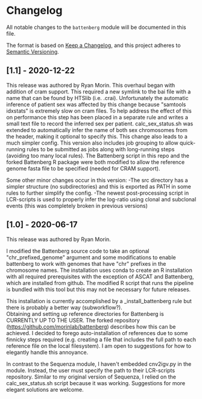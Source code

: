 # Changelog

All notable changes to the `battenberg` module will be documented in this file.

The format is based on [Keep a Changelog](https://keepachangelog.com/en/1.0.0/),
and this project adheres to [Semantic Versioning](https://semver.org/spec/v2.0.0.html).


## [1.1] - 2020-12-22

This release was authored by Ryan Morin.
This overhaul began with addition of cram support. This required a new symlink to the bai file with a name that can be found by HTSlib (i.e. .crai). Unfortunately the automatic inference of patient sex was affected by this change because "samtools idxstats" is extremely slow on cram files. To help address the effect of this on performance this step has been placed in a separate rule and writes a small text file to record the inferred sex per patient. calc_sex_status.sh was extended to automatically infer the name of both sex chromosomes from the header, making it optional to specify this. This change also leads to a much simpler config. This version also includes job grouping to allow quick-running rules to be submitted as jobs along with long-running steps (avoiding too many local rules). The Battenberg script in this repo and the forked Battenberg R package were both modified to allow the reference genome fasta file to be specified (needed for CRAM support).

Some other minor changes occur in this version:
-The src directory has a simpler structure (no subdirectories) and this is exported as PATH in some rules to further simplify the config. 
-The newest post-processing script in LCR-scripts is used to properly infer the log-ratio using clonal and subclonal events (this was completely broken in previous versions)

## [1.0] - 2020-06-17

This release was authored by Ryan Morin.

I modified the Battenberg source code to take an optional "chr_prefixed_genome" argument and some modifications to enable battenberg to work with genomes that have "chr" prefixes in the chromosome names. The installation uses conda to create an R installation with all required prerequisites with the exception of ASCAT and Battenberg, which are installed from github. The modified R script that runs the pipeline is bundled with this tool but this may not be necessary for future releases. 

This installation is currently accomplished by a _install_battenberg rule but there is probably a better way (subworkflow?).  
Obtaining and setting up reference directories for Battenberg is CURRENTLY UP TO THE USER. The forked repository (https://github.com/morinlab/battenberg) describes how this can be achieved. I decided to forego auto-installation of references due to some finnicky steps required (e.g. creating a file that includes the full path to each reference file on the local filesystem). I am open to suggestions for how to elegantly handle this annoyance. 

In contrast to the Sequenza module, I haven't embedded cnv2igv.py in the module. Instead, the user must specify the path to their LCR-scripts repository. Similar to my original version of Sequenza, I relied on the calc_sex_status.sh script because it was working. Suggestions for more elegant solutions are welcome. 
